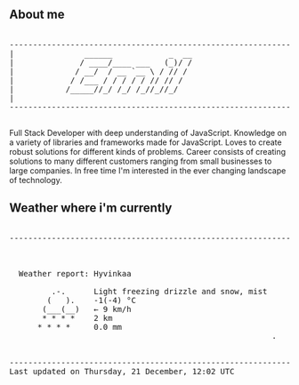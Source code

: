 ## About me

<pre>

--------------------------------------------------------------------------------------
|			    ______            _  __
|			   / ____/____ ___   (_)/ /
|			  / __/  / __ `__ \ / // / 
|			 / /___ / / / / / // // /  
|			/_____//_/ /_/ /_//_//_/   
|                           
--------------------------------------------------------------------------------------

</pre>

Full Stack Developer with deep understanding of JavaScript. Knowledge on a variety of libraries and frameworks made for JavaScript. Loves to create robust solutions for different kinds of problems. Career consists of creating solutions to many different customers ranging from small businesses to large companies. In free time I'm interested in the ever changing landscape of technology. 



## Weather where i'm currently  

<pre>

--------------------------------------------------------------------------------------


 
  Weather report: Hyvinkaa  
    
         .-.      Light freezing drizzle and snow, mist  
        (   ).    -1(-4) °C  
       (___(__)   ← 9 km/h  
       * * * *    2 km  
      * * * *     0.0 mm  
                                                        .


--------------------------------------------------------------------------------------
Last updated on Thursday, 21 December, 12:02 UTC
</pre>
